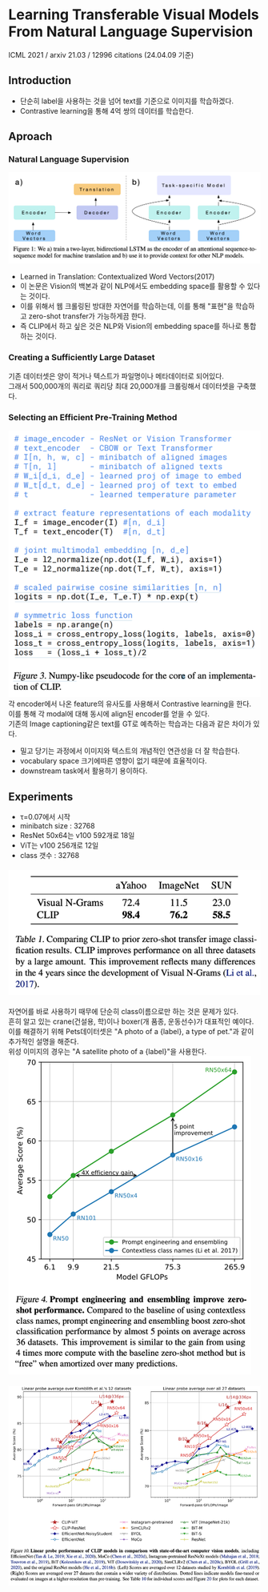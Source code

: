 Learning Transferable Visual Models From Natural Language Supervision
===
ICML 2021 / arxiv 21.03 / 12996 citations (24.04.09 기준)
####
## Introduction
* 단순히 label을 사용하는 것을 넘어 text를 기준으로 이미지를 학습하겠다.  
* Contrastive learning을 통해 4억 쌍의 데이터를 학습한다.  
####
## Aproach
### Natural Language Supervision  
![img.png](img.png)  
* Learned in Translation: Contextualized Word Vectors(2017)
* 이 논문은 Vision의 백본과 같이 NLP에서도 embedding space를 활용할 수 있다는 것이다.  
* 이를 위해서 웹 크롤링된 방대한 자연어를 학습하는데, 이를 통해 "표현"을 학습하고 zero-shot transfer가 가능하게끔 한다.  
* 즉 CLIP에서 하고 싶은 것은 NLP와 Vision의 embedding space를 하나로 통합하는 것이다.  
####
### Creating a Sufficiently Large Dataset  
기존 데이터셋은 양이 적거나 텍스트가 파일명이나 메타데이터로 되어있다.  
그래서 500,000개의 쿼리로 쿼리당 최대 20,000개를 크롤링해서 데이터셋을 구축했다.  
####
### Selecting an Efficient Pre-Training Method
![img_1.png](img_1.png)  
각 encoder에서 나온 feature의 유사도를 사용해서 Contrastive learning을 한다.  
이를 통해 각 modal에 대해 동시에 align된 encoder를 얻을 수 있다.  
기존의 Image captioning같은 text를 GT로 예측하는 학습과는 다음과 같은 차이가 있다.  
* 밀고 당기는 과정에서 이미지와 텍스트의 개념적인 연관성을 더 잘 학습한다.  
* vocabulary space 크기에따른 영향이 없기 때문에 효율적이다.  
* downstream task에서 활용하기 용이하다.  
####
## Experiments  
* τ=0.07에서 시작
* minibatch size : 32768
* ResNet 50x64는 v100 592개로 18일
* ViT는 v100 256개로 12일
* class 갯수 : 32768
####
![img_2.png](img_2.png)
####
자연어를 바로 사용하기 때무에 단순히 class이름으로만 하는 것은 문제가 있다.    
흔히 알고 있는 crane(건설용, 학)이나 boxer(개 품종, 운동선수)가 대표적인 예이다.  
이를 해결하기 위해 Pets데이터셋은 "A photo of a {label}, a type of pet."과 같이 추가적인 설명을 해준다.  
위성 이미지의 경우는 "A satellite photo of a {label}"을 사용한다.  
![img_3.png](img_3.png)  
####
![img_4.png](img_4.png)

